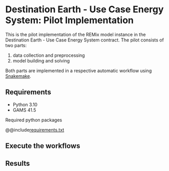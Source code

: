 # Destination Earth - Use Case Energy System: Pilot Implementation

This is the pilot implementation of the REMix model instance in the Destination
Earth - Use Case Energy System contract. The pilot consists of two parts:

1. data collection and preprocessing
2. model building and solving

Both parts are implemented in a respective automatic workflow using
[Snakemake](https://snakemake.readthedocs.io/en/stable/).

## Requirements

- Python 3.10
- GAMS 41.5

Required python packages

@@include[requirements.txt](requirements.txt)

## Execute the workflows


## Results

